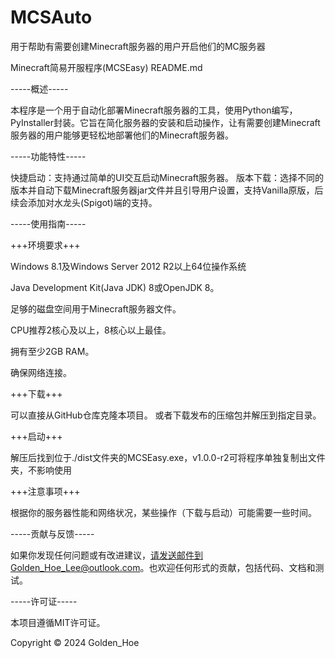 # MCSAuto
用于帮助有需要创建Minecraft服务器的用户开启他们的MC服务器

Minecraft简易开服程序(MCSEasy) README.md

-----概述-----

本程序是一个用于自动化部署Minecraft服务器的工具，使用Python编写，PyInstaller封装。它旨在简化服务器的安装和启动操作，让有需要创建Minecraft服务器的用户能够更轻松地部署他们的Minecraft服务器。

-----功能特性-----

快捷启动：支持通过简单的UI交互启动Minecraft服务器。
版本下载：选择不同的版本并自动下载Minecraft服务器jar文件并且引导用户设置，支持Vanilla原版，后续会添加对水龙头(Spigot)端的支持。

-----使用指南-----

+++环境要求+++

Windows 8.1及Windows Server 2012 R2以上64位操作系统

Java Development Kit(Java JDK) 8或OpenJDK 8。

足够的磁盘空间用于Minecraft服务器文件。

CPU推荐2核心及以上，8核心以上最佳。

拥有至少2GB RAM。

确保网络连接。

+++下载+++

可以直接从GitHub仓库克隆本项目。
或者下载发布的压缩包并解压到指定目录。

+++启动+++

解压后找到位于./dist文件夹的MCSEasy.exe，v1.0.0-r2可将程序单独复制出文件夹，不影响使用

+++注意事项+++

根据你的服务器性能和网络状况，某些操作（下载与启动）可能需要一些时间。

-----贡献与反馈-----

如果你发现任何问题或有改进建议，请发送邮件到Golden_Hoe_Lee@outlook.com。也欢迎任何形式的贡献，包括代码、文档和测试。

-----许可证-----

本项目遵循MIT许可证。

Copyright © 2024 Golden_Hoe

